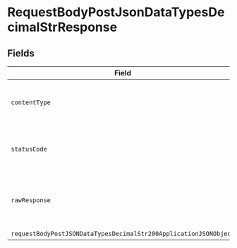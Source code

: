 # RequestBodyPostJsonDataTypesDecimalStrResponse


## Fields

| Field                                                                                                                                           | Type                                                                                                                                            | Required                                                                                                                                        | Description                                                                                                                                     |
| ----------------------------------------------------------------------------------------------------------------------------------------------- | ----------------------------------------------------------------------------------------------------------------------------------------------- | ----------------------------------------------------------------------------------------------------------------------------------------------- | ----------------------------------------------------------------------------------------------------------------------------------------------- |
| `contentType`                                                                                                                                   | *String*                                                                                                                                        | :heavy_check_mark:                                                                                                                              | HTTP response content type for this operation                                                                                                   |
| `statusCode`                                                                                                                                    | *Integer*                                                                                                                                       | :heavy_check_mark:                                                                                                                              | HTTP response status code for this operation                                                                                                    |
| `rawResponse`                                                                                                                                   | [HttpResponse<byte[]>](https://docs.oracle.com/en/java/javase/11/docs/api/java.net.http/java/net/http/HttpResponse.html)                        | :heavy_minus_sign:                                                                                                                              | Raw HTTP response; suitable for custom response parsing                                                                                         |
| `requestBodyPostJSONDataTypesDecimalStr200ApplicationJSONObject`                                                                                | [RequestBodyPostJSONDataTypesDecimalStr200ApplicationJSON](../../models/operations/RequestBodyPostJSONDataTypesDecimalStr200ApplicationJSON.md) | :heavy_minus_sign:                                                                                                                              | OK                                                                                                                                              |